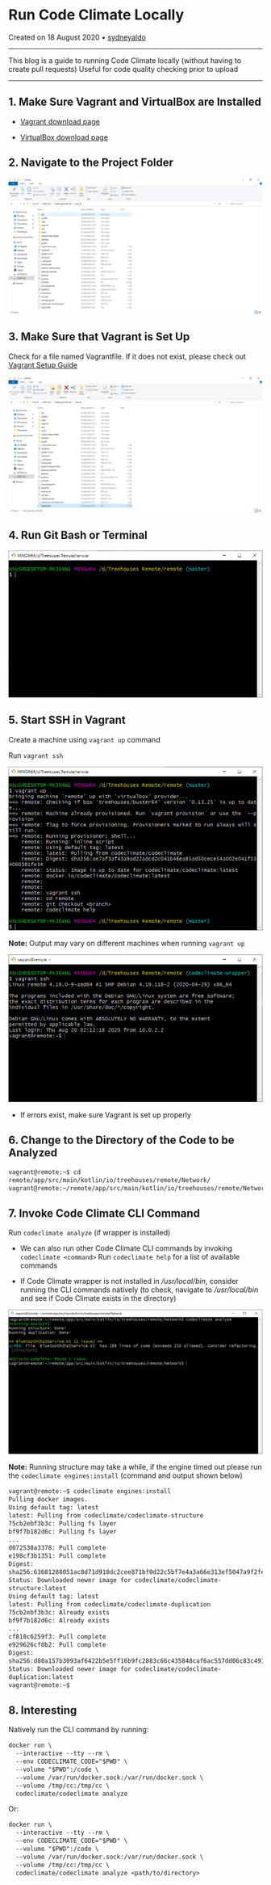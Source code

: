 # Run Code Climate Locally

Created on 18 August 2020 • [sydneyaldo](https://github.com/sydneyaldo)

---
This blog is a guide to running Code Climate locally (without having to create pull requests)
Useful for code quality checking prior to upload

---

## 1. Make Sure Vagrant and VirtualBox are Installed

- [Vagrant download page](https://www.vagrantup.com/downloads.html)

- [VirtualBox download page](https://www.virtualbox.org/wiki/Downloads)


## 2. Navigate to the Project Folder

![](./images/20200818-project-folder.PNG)

## 3. Make Sure that Vagrant is Set Up

Check for a file named Vagrantfile. If it does not exist, please check out [Vagrant Setup Guide](https://learn.hashicorp.com/collections/vagrant/getting-started)

![](./images/20200818-Vagrantfile.PNG)

## 4. Run Git Bash or Terminal

![](./images/20200818-GitBash.PNG)

## 5. Start SSH in Vagrant

Create a machine using `vagrant up` command

Run `vagrant ssh`

![](./images/20200818-vagrant-up-complete.PNG)

**Note:** Output may vary on different machines when running `vagrant up`

![](./images/20200818-vagrant-SSH-complete.PNG)

- If errors exist, make sure Vagrant is set up properly

## 6. Change to the Directory of the Code to be Analyzed

```
vagrant@remote:~$ cd remote/app/src/main/kotlin/io/treehouses/remote/Network/
vagrant@remote:~/remote/app/src/main/kotlin/io/treehouses/remote/Network$
```

## 7. Invoke Code Climate CLI Command

Run `codeclimate analyze` (if wrapper is installed)

- We can also run other Code Climate CLI commands by invoking `codeclimate <command>`
	Run `codeclimate help` for a list of available commands

- If Code Climate wrapper is not installed in */usr/local/bin*, consider running the CLI commands natively (to check, navigate to */usr/local/bin* and see if Code Climate exists in the directory)

![](./images/20200818-codeclimate-analyze.PNG)

**Note:** Running structure may take a while, if the engine timed out please run the `codeclimate engines:install` (command and output shown below)

```
vagrant@remote:~$ codeclimate engines:install
Pulling docker images.
Using default tag: latest
latest: Pulling from codeclimate/codeclimate-structure
75cb2ebf3b3c: Pulling fs layer 
bf9f7b182d6c: Pulling fs layer 
...
d072530a3378: Pull complete 
e198cf3b1351: Pull complete 
Digest: sha256:63601288051ac8d71d910dc2cee871bf0d22c5bf7e4a3a66e313ef5047a9f2fe
Status: Downloaded newer image for codeclimate/codeclimate-structure:latest
Using default tag: latest
latest: Pulling from codeclimate/codeclimate-duplication
75cb2ebf3b3c: Already exists 
bf9f7b182d6c: Already exists 
...
cf818c6259f3: Pull complete 
e929626cf0b2: Pull complete 
Digest: sha256:d80a157b3093af6422b5e5ff16b9fc2883c66c435848caf6ac557dd06c83c491
Status: Downloaded newer image for codeclimate/codeclimate-duplication:latest
vagrant@remote:~$ 
```

## 8. Interesting 

Natively run the CLI command by running:

```
docker run \
  --interactive --tty --rm \
  --env CODECLIMATE_CODE="$PWD" \
  --volume "$PWD":/code \
  --volume /var/run/docker.sock:/var/run/docker.sock \
  --volume /tmp/cc:/tmp/cc \
  codeclimate/codeclimate analyze
 ```

Or: 

```
docker run \
  --interactive --tty --rm \
  --env CODECLIMATE_CODE="$PWD" \
  --volume "$PWD":/code \
  --volume /var/run/docker.sock:/var/run/docker.sock \
  --volume /tmp/cc:/tmp/cc \
  codeclimate/codeclimate analyze <path/to/directory>
 ```
